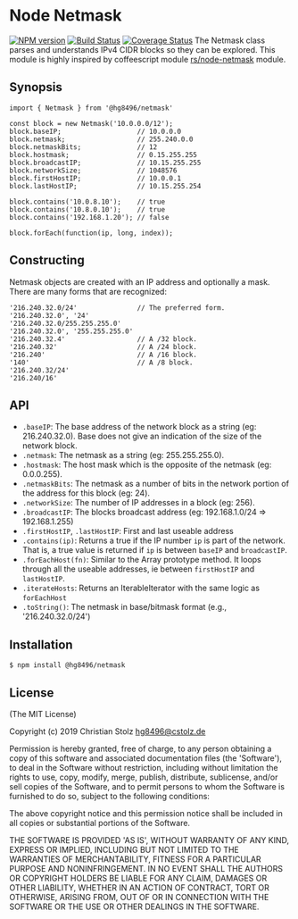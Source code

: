 Node Netmask
=======
[![NPM version](https://img.shields.io/npm/v/@hg8496/netmask.svg)](https://www.npmjs.com/package/@hg8496/netmask)
[![Build Status](https://travis-ci.org/hg8496/node-netmask.svg?branch=master)](https://travis-ci.org/hg8496/node-netmask)
[![Coverage Status](https://coveralls.io/repos/github/hg8496/node-netmask/badge.svg?branch=master)](https://coveralls.io/github/hg8496/node-netmask?branch=master)
The Netmask class parses and understands IPv4 CIDR blocks so they can be explored. This module is highly inspired by coffeescript module [rs/node-netmask](https://github.com/rs/node-netmask) module.

Synopsis
--------

    import { Netmask } from '@hg8496/netmask'

    const block = new Netmask('10.0.0.0/12');
    block.baseIP;                   // 10.0.0.0
    block.netmask;                  // 255.240.0.0
    block.netmaskBits;              // 12
    block.hostmask;                 // 0.15.255.255
    block.broadcastIP;              // 10.15.255.255
    block.networkSize;              // 1048576
    block.firstHostIP;              // 10.0.0.1
    block.lastHostIP;               // 10.15.255.254

    block.contains('10.0.8.10');    // true
    block.contains('10.8.0.10');    // true
    block.contains('192.168.1.20'); // false

    block.forEach(function(ip, long, index));

Constructing
------------

Netmask objects are created with an IP address and optionally a mask. There are many forms that are recognized:

    '216.240.32.0/24'               // The preferred form.
    '216.240.32.0', '24'
    '216.240.32.0/255.255.255.0'
    '216.240.32.0', '255.255.255.0'
    '216.240.32.4'                  // A /32 block.
    '216.240.32'                    // A /24 block.
    '216.240'                       // A /16 block.
    '140'                           // A /8 block.
    '216.240.32/24'
    '216.240/16'

API
---

- `.baseIP`: The base address of the network block as a string (eg: 216.240.32.0). Base does not give an indication of the size of the network block.
- `.netmask`: The netmask as a string (eg: 255.255.255.0).
- `.hostmask`: The host mask which is the opposite of the netmask (eg: 0.0.0.255).
- `.netmaskBits`: The netmask as a number of bits in the network portion of the address for this block (eg: 24).
- `.networkSize`: The number of IP addresses in a block (eg: 256).
- `.broadcastIP`: The blocks broadcast address (eg: 192.168.1.0/24 => 192.168.1.255)
- `.firstHostIP`, `.lastHostIP`: First and last useable address
- `.contains(ip)`: Returns a true if the IP number `ip` is part of the network. That is, a true value is returned if `ip` is between `baseIP` and `broadcastIP`.
- `.forEachHost(fn)`: Similar to the Array prototype method. It loops through all the useable addresses, ie between `firstHostIP` and `lastHostIP`.
- `.iterateHosts`: Returns an IterableIterator with the same logic as `forEachHost`
- `.toString()`: The netmask in base/bitmask format (e.g., '216.240.32.0/24')

Installation
------------

    $ npm install @hg8496/netmask

License
-------

(The MIT License)

Copyright (c) 2019 Christian Stolz <hg8496@cstolz.de>

Permission is hereby granted, free of charge, to any person obtaining a copy of this software and associated documentation files (the 'Software'), to deal in the Software without restriction, including without limitation the rights to use, copy, modify, merge, publish, distribute, sublicense, and/or sell copies of the Software, and to permit persons to whom the Software is furnished to do so, subject to the following conditions:

The above copyright notice and this permission notice shall be included in all copies or substantial portions of the Software.

THE SOFTWARE IS PROVIDED 'AS IS', WITHOUT WARRANTY OF ANY KIND, EXPRESS OR IMPLIED, INCLUDING BUT NOT LIMITED TO THE WARRANTIES OF MERCHANTABILITY, FITNESS FOR A PARTICULAR PURPOSE AND NONINFRINGEMENT. IN NO EVENT SHALL THE AUTHORS OR COPYRIGHT HOLDERS BE LIABLE FOR ANY CLAIM, DAMAGES OR OTHER LIABILITY, WHETHER IN AN ACTION OF CONTRACT, TORT OR OTHERWISE, ARISING FROM, OUT OF OR IN CONNECTION WITH THE SOFTWARE OR THE USE OR OTHER DEALINGS IN THE SOFTWARE.



